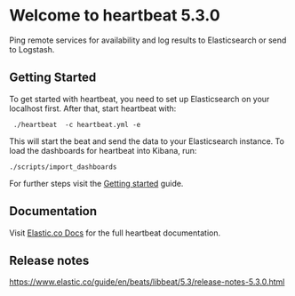 # Welcome to heartbeat 5.3.0

Ping remote services for availability and log results to Elasticsearch or send to Logstash.

## Getting Started

To get started with heartbeat, you need to set up Elasticsearch on your localhost first. After that, start heartbeat with:

     ./heartbeat  -c heartbeat.yml -e

This will start the beat and send the data to your Elasticsearch instance. To load the dashboards for heartbeat into Kibana, run:

    ./scripts/import_dashboards

For further steps visit the [Getting started](https://www.elastic.co/guide/en/beats/heartbeat/5.3/heartbeat-getting-started.html) guide.

## Documentation

Visit [Elastic.co Docs](https://www.elastic.co/guide/en/beats/heartbeat/5.3/index.html) for the full heartbeat documentation.

## Release notes

https://www.elastic.co/guide/en/beats/libbeat/5.3/release-notes-5.3.0.html
